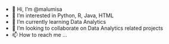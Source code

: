 - 👋 Hi, I’m @malumisa
- 👀 I’m interested in Python, R, Java, HTML
- 🌱 I’m currently learning Data Analytics
- 💞️ I’m looking to collaborate on Data Analytics related projects
- 📫 How to reach me ...

<!---
malumisa/malumisa is a ✨ special ✨ repository because its `README.md` (this file) appears on your GitHub profile.
You can click the Preview link to take a look at your changes.
--->
